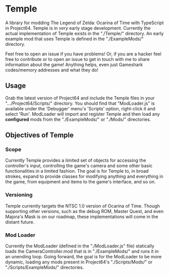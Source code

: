 # Temple
A library for modding The Legend of Zelda: Ocarina of Time with TypeScript in Project64. Temple is in _very_ early stage development. Currently the actual implementation of Temple exists in the "./Temple/" directory. An early example mod that uses Temple is defined in the "./ExampleMods/" directory.

Feel free to open an issue if you have problems! Or, if you are a hacker feel free to contribute or to open an issue to get in touch with me to share information about the game! Anything helps, even just Gameshark codes/memory addresses and what they do!

## Usage
Grab the latest version of Project64 and include the Temple files in your ".../Project64/Scripts/" directory. You should find that "ModLoader.js" is available under the 'Debugger' menu's 'Scripts' option, right-click it and select 'Run'. ModLoader will import and register Temple and then load any __configured__ mods from the "./ExampleMods/" or "./Mods/" directories.

## Objectives of Temple

### Scope
Currently Temple provides a limited set of objects for accessing the controller's input, controlling the game's camera and some other basic functionalities in a limited fashion. The goal is for Temple to, in broad strokes, expand to provide classes for modifying anything and everything in the game, from equipment and items to the game's interface, and so on.

### Versioning
Temple currently targets the NTSC 1.0 version of Ocarina of Time. Though supporting other versions, such as the debug ROM, Master Quest, and even Majora's Mask is on our roadmap, these implementations will come in the distant future.

### Mod Loader
Currently the ModLoader (defined in the "./ModLoader.js" file) statically loads the CameraController.mod that is in "./ExampleMods/" and runs it in an unending loop. Going forward, the goal is for the ModLoader to be more dynamic, loading any mods present in Project64's "./Scripts/Mods/" or "./Scripts/ExampleMods/" directories.
